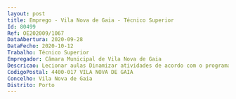 ```yaml
--- 
layout: post
title: Emprego - Vila Nova de Gaia - Técnico Superior
Id: 80499
Ref: OE202009/1067
DataAbertura: 2020-09-28
DataFecho: 2020-10-12
Trabalho: Técnico Superior
Empregador: Câmara Municipal de Vila Nova de Gaia
Descricao: Lecionar aulas Dinamizar atividades de acordo com o programa da ECVG.
CodigoPostal: 4400-017 VILA NOVA DE GAIA
Concelho: Vila Nova de Gaia
Distrito: Porto
--- 
```

